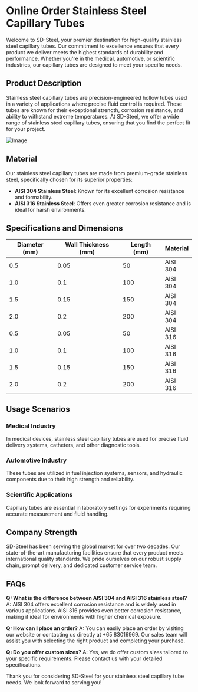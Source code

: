 # Online Order Stainless Steel Capillary Tubes

Welcome to SD-Steel, your premier destination for high-quality stainless steel capillary tubes. Our commitment to excellence ensures that every product we deliver meets the highest standards of durability and performance. Whether you're in the medical, automotive, or scientific industries, our capillary tubes are designed to meet your specific needs.

## Product Description

Stainless steel capillary tubes are precision-engineered hollow tubes used in a variety of applications where precise fluid control is required. These tubes are known for their exceptional strength, corrosion resistance, and ability to withstand extreme temperatures. At SD-Steel, we offer a wide range of stainless steel capillary tubes, ensuring that you find the perfect fit for your project.

![Image](https://github.com/user-attachments/assets/2567258e-e124-4816-932d-1809bd27ef0b)

## Material

Our stainless steel capillary tubes are made from premium-grade stainless steel, specifically chosen for its superior properties:
- **AISI 304 Stainless Steel**: Known for its excellent corrosion resistance and formability.
- **AISI 316 Stainless Steel**: Offers even greater corrosion resistance and is ideal for harsh environments.

## Specifications and Dimensions

| Diameter (mm) | Wall Thickness (mm) | Length (mm) | Material |
|---------------|---------------------|-------------|----------|
| 0.5           | 0.05                | 50          | AISI 304 |
| 1.0           | 0.1                 | 100         | AISI 304 |
| 1.5           | 0.15                | 150         | AISI 304 |
| 2.0           | 0.2                 | 200         | AISI 304 |
| 0.5           | 0.05                | 50          | AISI 316 |
| 1.0           | 0.1                 | 100         | AISI 316 |
| 1.5           | 0.15                | 150         | AISI 316 |
| 2.0           | 0.2                 | 200         | AISI 316 |

## Usage Scenarios

### Medical Industry
In medical devices, stainless steel capillary tubes are used for precise fluid delivery systems, catheters, and other diagnostic tools.

### Automotive Industry
These tubes are utilized in fuel injection systems, sensors, and hydraulic components due to their high strength and reliability.

### Scientific Applications
Capillary tubes are essential in laboratory settings for experiments requiring accurate measurement and fluid handling.

## Company Strength

SD-Steel has been serving the global market for over two decades. Our state-of-the-art manufacturing facilities ensure that every product meets international quality standards. We pride ourselves on our robust supply chain, prompt delivery, and dedicated customer service team.

## FAQs

**Q: What is the difference between AISI 304 and AISI 316 stainless steel?**
A: AISI 304 offers excellent corrosion resistance and is widely used in various applications. AISI 316 provides even better corrosion resistance, making it ideal for environments with higher chemical exposure.

**Q: How can I place an order?**
A: You can easily place an order by visiting our website or contacting us directly at +65 83016969. Our sales team will assist you with selecting the right product and completing your purchase.

**Q: Do you offer custom sizes?**
A: Yes, we do offer custom sizes tailored to your specific requirements. Please contact us with your detailed specifications.

Thank you for considering SD-Steel for your stainless steel capillary tube needs. We look forward to serving you!